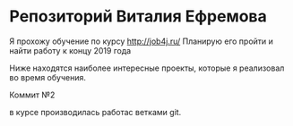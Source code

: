 # Репозиторий Виталия Ефремова

Я прохожу обучение по курсу http://job4j.ru/ Планирую его пройти и найти работу к концу 2019 года

Ниже находятся наиболее интересные проекты, которые я реализовал во время обучения.

Коммит №2

в курсе производилась работас ветками git.